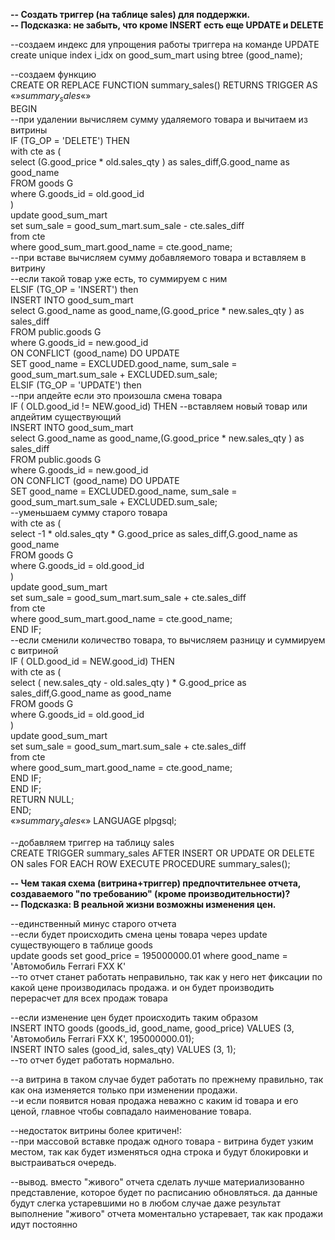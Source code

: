 **-- Создать триггер (на таблице sales) для поддержки.  
-- Подсказка: не забыть, что кроме INSERT есть еще UPDATE и DELETE**  

--создаем индекс для упрощения работы триггера на команде UPDATE  
create unique index i_idx on good_sum_mart using btree (good_name);  

--создаем функцию  
CREATE OR REPLACE FUNCTION summary_sales() RETURNS TRIGGER AS «$»summary_sales«$»  
    BEGIN  
        --при удалении вычисляем сумму удаляемого товара и вычитаем из витрины  
        IF (TG_OP = 'DELETE') THEN  
        with cte as (  
        select (G.good_price * old.sales_qty ) as sales_diff,G.good_name as good_name  
        FROM goods G  
        where G.goods_id = old.good_id  
        )  
        update good_sum_mart  
        set sum_sale = good_sum_mart.sum_sale - cte.sales_diff  
        from cte  
        where good_sum_mart.good_name = cte.good_name;  
        --при вставе вычисляем сумму добавляемого товара и вставляем в витрину  
        --если такой товар уже есть, то суммируем с ним  
        ELSIF (TG_OP = 'INSERT') then  
        INSERT INTO good_sum_mart  
        select G.good_name as good_name,(G.good_price * new.sales_qty ) as sales_diff  
        FROM public.goods G  
        where G.goods_id = new.good_id  
        ON CONFLICT (good_name) DO UPDATE  
        SET good_name = EXCLUDED.good_name, sum_sale = good_sum_mart.sum_sale + EXCLUDED.sum_sale;  
        ELSIF (TG_OP = 'UPDATE') then  
        --при апдейте если это произошла смена товара  
        IF ( OLD.good_id != NEW.good_id) THEN
        --вставляем новый товар или апдейтим существующий  
		     	INSERT INTO good_sum_mart  
	        select G.good_name as good_name,(G.good_price * new.sales_qty ) as sales_diff  
	        FROM public.goods G  
	        where G.goods_id = new.good_id  
	        ON CONFLICT (good_name) DO UPDATE  
	        SET good_name = EXCLUDED.good_name, sum_sale = good_sum_mart.sum_sale + EXCLUDED.sum_sale;  
	        --уменьшаем сумму старого товара  
	        with cte as (  
	        select   -1 * old.sales_qty  * G.good_price as sales_diff,G.good_name as good_name  
	        FROM goods G  
	        where G.goods_id = old.good_id  
	        )  
	        update good_sum_mart  
	        set sum_sale = good_sum_mart.sum_sale + cte.sales_diff  
	        from cte  
	        where good_sum_mart.good_name = cte.good_name;  
        END IF;  
        --если сменили количество товара, то вычисляем разницу и суммируем с витриной  
        IF ( OLD.good_id = NEW.good_id) THEN  
	        with cte as (  
	        select ( new.sales_qty - old.sales_qty ) * G.good_price as sales_diff,G.good_name as good_name  
	        FROM goods G  
	        where G.goods_id = old.good_id  
	        )  
	        update good_sum_mart  
	        set sum_sale = good_sum_mart.sum_sale + cte.sales_diff  
	        from cte  
	        where good_sum_mart.good_name = cte.good_name;  
	     END IF;  
       END IF;  
       RETURN NULL;  
    END;  
«$»summary_sales«$» LANGUAGE plpgsql;  

--добавляем триггер на таблицу sales  
CREATE TRIGGER summary_sales AFTER INSERT OR UPDATE OR DELETE ON sales FOR EACH ROW EXECUTE PROCEDURE summary_sales();  



**-- Чем такая схема (витрина+триггер) предпочтительнее отчета, создаваемого "по требованию" (кроме производительности)?  
-- Подсказка: В реальной жизни возможны изменения цен.**

--единственный минус старого отчета  
--если будет происходить смена цены товара через update существующего в таблице goods  
update goods set good_price = 195000000.01 where good_name = 'Автомобиль Ferrari FXX K'  
--то отчет станет работать неправильно, так как у него нет фиксации по какой цене производилась продажа. и он будет производить перерасчет для всех продаж товара  

--если изменение цен будет происходить таким образом  
INSERT INTO goods (goods_id, good_name, good_price) VALUES  (3, 'Автомобиль Ferrari FXX K', 195000000.01);  
INSERT INTO sales (good_id, sales_qty) VALUES  (3, 1);  
--то отчет будет работать нормально.  

--а витрина в таком случае будет работать по прежнему правильно, так как она изменяется только при изменении продажи.  
--и если появится новая продажа неважно с каким id товара и его ценой, главное чтобы совпадало наименование товара.  

--недостаток витрины более критичен!:  
--при массовой вставке продаж одного товара - витрина будет узким местом, так как будет изменяться одна строка и будут блокировки и выстраиваться очередь.  

--вывод. вместо "живого" отчета сделать лучше материализованно представление, которое будет по расписанию обновляться. да данные будут слегка устаревшими  но в любом случае даже результат выполнение "живого" отчета моментально устаревает, так как продажи идут постоянно  


